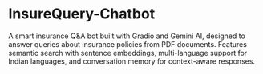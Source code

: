 # InsureQuery-Chatbot
A smart insurance Q&amp;A bot built with Gradio and Gemini AI, designed to answer queries about insurance policies from PDF documents. Features semantic search with sentence embeddings, multi-language support for Indian languages, and conversation memory for context-aware responses.
